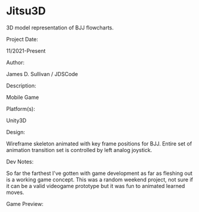 # Jitsu3D
3D model representation of BJJ flowcharts.


Project Date: 

11/2021-Present

Author: 

James D. Sullivan / JDSCode

Description: 

Mobile Game

Platform(s): 

Unity3D

Design:

Wireframe skeleton animated with key frame positions for BJJ.  Entire set of animation transition set 
is controlled by left analog joystick.

Dev Notes:

So far the farthest I've gotten with game development as far as fleshing out is a working game concept.
This was a random weekend project, not sure if it can be a valid videogame prototype but it was fun to animated learned moves.

Game Preview:


